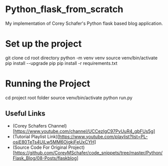# Python_flask_from_scratch
My implementation of Corey Schafer's Python flask based blog application. 


# Set up the project 
git clone <path>
cd root directory 
python -m venv venv
source venv/bin/activate 
pip install --upgrade pip
pip install -r requirements.txt



# Running the Project 
cd project root folder 
source venv/bin/activate
python run.py


## Useful Links
* (Corey Schafers Channel)[https://www.youtube.com/channel/UCCezIgC97PvUuR4_gbFUs5g]
* (Tutorial Playlist Link)[https://www.youtube.com/playlist?list=PL-osiE80TeTs4UjLw5MM6OjgkjFeUxCYH]
* (Source Code For Original Project)[https://github.com/CoreyMSchafer/code_snippets/tree/master/Python/Flask_Blog/08-Posts/flaskblog]
